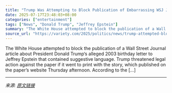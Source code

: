 ```yaml
---
title: "Trump Was Attempting to Block Publication of Embarrassing WSJ Jeffrey Epstein Story"
date: 2025-07-17T23:48:03+08:00
categories: ["entertainment"]
tags: ["News", "Donald Trump", "Jeffrey Epstein"]
summary: "The White House attempted to block the publication of a Wall Street Journal article about President Donald Trump&#8216;s alleged 2003 birthday letter to Jeffrey Epstein that contained suggestive langu"
source_url: "https://variety.com/2025/politics/news/trump-attempted-block-publication-wsj-jeffrey-epstein-story-1236463201/"
---
```


The White House attempted to block the publication of a Wall Street Journal article about President Donald Trump&#8216;s alleged 2003 birthday letter to Jeffrey Epstein that contained suggestive language. Trump threatened legal action against the paper if it went to print with the story, which published on the paper&#8217;s website Thursday afternoon. According to the [&#8230;]

---

*来源: [原文链接](https://variety.com/2025/politics/news/trump-attempted-block-publication-wsj-jeffrey-epstein-story-1236463201/)*
